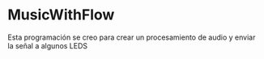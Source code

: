 # MusicWithFlow
Esta programación se creo para crear un procesamiento de audio y enviar la señal a algunos LEDS
